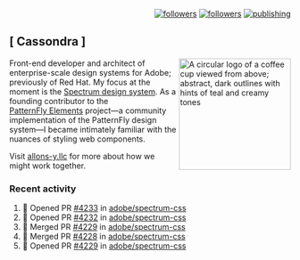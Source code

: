 <p align="right"><a rel="me" href="https://front-end.social/@castastrophe">
    <img alt="followers" title="Follow me on Mastodon" src="https://img.shields.io/mastodon/follow/109297102751309835?domain=https%3A%2F%2Ffront-end.social&label=Follow&logo=mastodon&logoColor=white&style=for-the-badge&labelColor=008080&color=006969"/></a>
  <a href="https://codepen.io/castastrophe/">
    <img alt="followers" title="Follow me on CodePen" src="https://img.shields.io/badge/23-1?color=640464&labelColor=7c007c&style=for-the-badge&logo=codepen&label=Follow"/></a>
<a href="https://castastrophe.medium.com/">
    <img alt="publishing" title="View articles on Medium" src="https://img.shields.io/badge/107-1?color=666&labelColor=444&label=subscribe&logo=medium&logoColor=white&style=for-the-badge"/></a>
</p>

## [&nbsp;Cassondra&nbsp;]

<img align="right" src="https://github-production-user-asset-6210df.s3.amazonaws.com/1840295/253016758-ba468774-1cd3-42c2-8f43-947b5eeb5edf.png" height="200" alt="A circular logo of a coffee cup viewed from above; abstract, dark outlines with hints of teal and creamy tones">

Front-end developer and architect of enterprise-scale design systems for Adobe; previously of Red Hat. My focus at the moment is the [Spectrum design system](https://github.com/adobe/spectrum-css). As a founding contributor to the [PatternFly&nbsp;Elements](https://github.com/patternfly/patternfly-elements) project&mdash;a community implementation of the PatternFly design system&mdash;I became intimately familiar with the nuances of styling web components.

Visit [allons-y.llc](http://allons-y.llc/) for more about how we might work together.

### Recent activity

<!--START_SECTION:activity-->
1. 💪 Opened PR [#4233](https://github.com/adobe/spectrum-css/pull/4233) in [adobe/spectrum-css](https://github.com/adobe/spectrum-css)
2. 💪 Opened PR [#4232](https://github.com/adobe/spectrum-css/pull/4232) in [adobe/spectrum-css](https://github.com/adobe/spectrum-css)
3. 🎉 Merged PR [#4229](https://github.com/adobe/spectrum-css/pull/4229) in [adobe/spectrum-css](https://github.com/adobe/spectrum-css)
4. 🎉 Merged PR [#4228](https://github.com/adobe/spectrum-css/pull/4228) in [adobe/spectrum-css](https://github.com/adobe/spectrum-css)
5. 💪 Opened PR [#4229](https://github.com/adobe/spectrum-css/pull/4229) in [adobe/spectrum-css](https://github.com/adobe/spectrum-css)
<!--END_SECTION:activity-->
